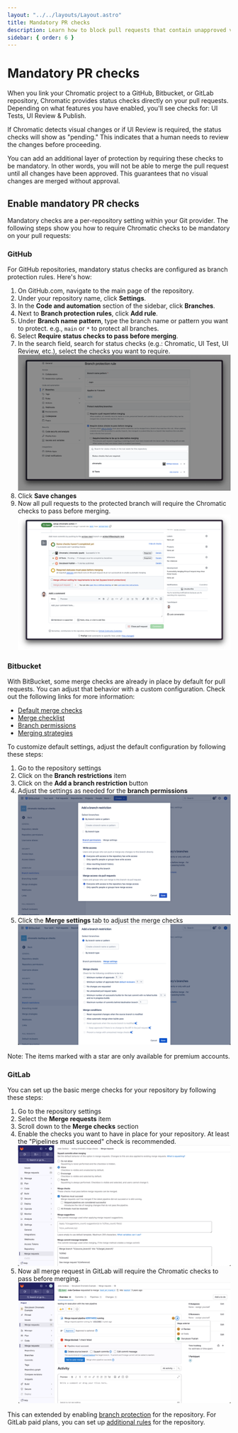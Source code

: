 ```yaml
---
layout: "../../layouts/Layout.astro"
title: Mandatory PR checks
description: Learn how to block pull requests that contain unapproved visual changes
sidebar: { order: 6 }
---
```


# Mandatory PR checks

When you link your Chromatic project to a GitHub, Bitbucket, or GitLab repository, Chromatic provides status checks directly on your pull requests. Depending on what features you have enabled, you'll see checks for: UI Tests, UI Review & Publish.

If Chromatic detects visual changes or if UI Review is required, the status checks will show as "pending." This indicates that a human needs to review the changes before proceeding.

You can add an additional layer of protection by requiring these checks to be mandatory. In other words, you will not be able to merge the pull request until all changes have been approved. This guarantees that no visual changes are merged without approval.

## Enable mandatory PR checks

Mandatory checks are a per-repository setting within your Git provider. The following steps show you how to require Chromatic checks to be mandatory on your pull requests:

### GitHub

For GitHub repositories, mandatory status checks are configured as branch protection rules. Here's how:

1. On GitHub.com, navigate to the main page of the repository.
2. Under your repository name, click **Settings**.
3. In the **Code and automation** section of the sidebar, click **Branches**.
4. Next to **Branch protection rules**, click **Add rule**.
5. Under **Branch name pattern**, type the branch name or pattern you want to protect. e.g., `main` or `*` to protect all branches.
6. Select **Require status checks to pass before merging**.
7. In the search field, search for status checks (e.g.: Chromatic, UI Test, UI Review, etc.), select the checks you want to require.
   ![](../../images/github-branch-protection-rules.png)
8. Click **Save changes**
9. Now all pull requests to the protected branch will require the Chromatic checks to pass before merging.
   ![](../../images/github-mandatory-checks.png)

### Bitbucket

With BitBucket, some merge checks are already in place by default for pull requests. You can adjust that behavior with a custom configuration. Check out the following links for more information:

- [Default merge checks](https://confluence.atlassian.com/bitbucketserver/checks-for-merging-pull-requests-776640039.html)
- [Merge checklist](https://support.atlassian.com/bitbucket-cloud/docs/merge-a-pull-request/#Merge-checklist)
- [Branch permissions](https://support.atlassian.com/bitbucket-cloud/docs/use-branch-permissions/)
- [Merging strategies](https://support.atlassian.com/bitbucket-cloud/docs/suggest-or-require-checks-before-a-merge/)

To customize default settings, adjust the default configuration by following these steps:

1. Go to the repository settings
2. Click on the **Branch restrictions** item
3. Click on the **Add a branch restriction** button
4. Adjust the settings as needed for the **branch permissions**
   ![](../../images/bitbucket-branch-permission.png)
5. Click the **Merge settings** tab to adjust the merge checks
   ![](../../images/bitbucket-merge-settings.png)

<div class="aside">Note: The items marked with a star are only available for premium accounts.</div>

### GitLab

You can set up the basic merge checks for your repository by following these steps:

1. Go to the repository settings
2. Select the **Merge requests** item
3. Scroll down to the **Merge checks** section
4. Enable the checks you want to have in place for your repository. At least the "Pipelines must succeed" check is recommended.
   ![gitlab-merge-checks](../../images/gitlab-merge-protection.png)
5. Now all merge request in GitLab will require the Chromatic checks to pass before merging.
   ![GitLab-mr-UI-block](../../images/gitlab-mandatory-checks.png)

This can extended by enabling [branch protection](https://docs.gitlab.com/ee/user/project/protected_branches.html) for the repository. For GitLab paid plans, you can set up [additional rules](https://docs.gitlab.com/ee/user/project/merge_requests/authorization_for_merge_requests.html) for the repository.
